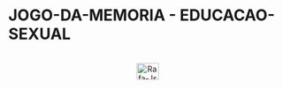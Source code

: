# JOGO-DA-MEMORIA - EDUCACAO-SEXUAL

<div  align="center"> 
  <div style="display: inline_block"><br>
  <img align="center" alt="Rafa-Js" height="30" width="40" src="https://i.pinimg.com/564x/f3/af/ca/f3afca0ff6dc48aab96b24f7173b2cca.jpg">
    
</div>
